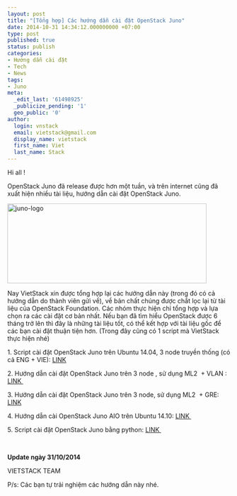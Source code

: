 ```yaml
---
layout: post
title: "[Tổng hợp] Các hướng dẫn cài đặt OpenStack Juno"
date: 2014-10-31 14:34:12.000000000 +07:00
type: post
published: true
status: publish
categories:
- Hướng dẫn cài đặt
- Tech
- News
tags:
- Juno
meta:
  _edit_last: '61498925'
  _publicize_pending: '1'
  geo_public: '0'
author:
  login: vnstack
  email: vietstack@gmail.com
  display_name: vietstack
  first_name: Viet
  last_name: Stack
---
```

<p>Hi all !</p>
<p>OpenStack Juno đã release được hơn một tuần, và trên internet cũng đã xuất hiện nhiều tài liệu, hướng dẫn cài đặt OpenStack Juno.</p>
<p><a href="https://vietstack.files.wordpress.com/2014/10/juno-logo.png"><img class="aligncenter size-full wp-image-363" src="{{ site.baseurl }}/pictures/juno-logo.png" alt="juno-logo" width="450" height="180" /></a></p>
<p>Nay VietStack xin được tổng hợp lại các hướng dẫn này (trong đó có cả hướng dẫn do thành viên gửi về), về bản chất chúng được chắt lọc lại từ tài liệu của OpenStack Foundation. Các nhóm thực hiện chỉ tổng hợp và lựa chọn ra các cài đặt cơ bản nhất. Nếu bạn đã tìm hiểu OpenStack được 6 tháng trở lên thì đây là những tài liệu tốt, có thể kết hợp với tài liệu gốc để các bạn cài đặt thuận tiện hơn. (Trong đây cũng có 1 script mà VietStack thực hiện nhé)</p>
<p>1. Script cài đặt OpenStack Juno trên Ubuntu 14.04, 3 node truyền thống (có cả ENG + VIE): <a title="Script Juno " href="https://github.com/vietstacker/openstack-juno-script-aio" target="_blank">LINK</a></p>
<p>2. Hướng dẫn cài đặt OpenStack Juno trên 3 node , sử dụng ML2  + VLAN : <a title="OpenStack Juno Quick Installation Guide on Ubuntu 14.04(" href="http://www.cloudcraft.cn/openstack-juno-quick-installation-guide-on-ubuntu-14-04/" target="_blank">LINK </a></p>
<p>3. Hướng dẫn cài đặt OpenStack Juno trên 3 node, sử dụng ML2  + GRE: <a title="OpenStack Juno, ML2 GRE" href="http://intocloud.org/?p=281" target="_blank">LINK</a></p>
<p>4. Hướng dẫn cài OpenStack Juno AIO trên Ubuntu 14.10: <a title="OpenStack Juno AIO Ubuntu 14.10" href="http://fosskb.wordpress.com/2014/10/18/openstack-juno-on-ubuntu-14-10/" target="_blank">LINK </a></p>
<p>5. Script cài đặt OpenStack Juno bằng python: <a title="openstack juno python" href="https://github.com/romilgupta/openstack-icehouse-scripts" target="_blank">LINK </a></p>
<p>&nbsp;</p>
<p><strong>Update ngày 31/10/2014</strong></p>
<p>VIETSTACK TEAM</p>
<p>P/s: Các bạn tự trải nghiệm các hướng dẫn này nhé.</p>
